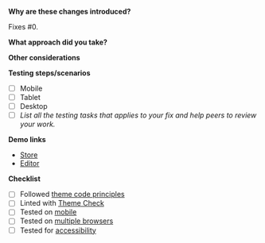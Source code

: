 **Why are these changes introduced?**

Fixes #0.

**What approach did you take?**

**Other considerations**

**Testing steps/scenarios**
- [ ] Mobile
- [ ] Tablet
- [ ] Desktop
- [ ] _List all the testing tasks that applies to your fix and help peers to review your work._

**Demo links**

- [Store](url)
- [Editor](url)

**Checklist**
- [ ] Followed [theme code principles](https://github.com/Shopify/dawn/blob/main/.github/CONTRIBUTING.md#theme-code-principles)
- [ ] Linted with [Theme Check](https://github.com/Shopify/theme-check)
- [ ] Tested on [mobile](https://shopify.dev/themes/store/requirements#mobile-browser-requirements)
- [ ] Tested on [multiple browsers](https://shopify.dev/themes/store/requirements#desktop-browser-requirements)
- [ ] Tested for [accessibility](https://shopify.dev/themes/best-practices/accessibility)
